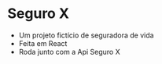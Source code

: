 # Seguro X

- Um projeto fictício de seguradora de vida
- Feita em React
- Roda junto com a Api Seguro X
